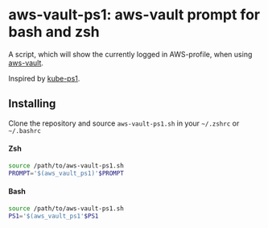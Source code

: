 # aws-vault-ps1: aws-vault prompt for bash and zsh

A script, which will show the currently logged in AWS-profile, when using [aws-vault](https://github.com/99designs/aws-vault).

Inspired by [kube-ps1](https://github.com/jonmosco/kube-ps1).

## Installing

Clone the repository and source `aws-vault-ps1.sh` in your `~/.zshrc` or `~/.bashrc`

#### Zsh
```zsh
source /path/to/aws-vault-ps1.sh
PROMPT='$(aws_vault_ps1)'$PROMPT
```

#### Bash
```bash
source /path/to/aws-vault-ps1.sh
PS1='$(aws_vault_ps1'$PS1
```
